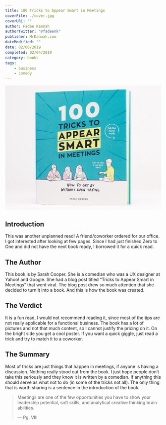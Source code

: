 ```yaml
---
title: 100 Tricks to Appear Smart in Meetings
coverFile: ./cover.jpg
coverURL: ""
author: Fadee Kannah
authorTwitter: "@fadeenk"
publisher: MrKannah.com
dateModified: ""
date: 02/06/2019
completed: 02/04/2019
category: books
tags:
    - business
    - comedy
---
```

![Cover](./cover.jpg)
## Introduction

This was another unplanned read! A friend/coworker ordered for our office. I got interested after looking at few pages. Since I had just finished Zero to One and did not have the next book ready, I borrowed it for a quick read.

## The Author

This book is by Sarah Cooper. She is a comedian who was a UX designer at Yahoo! and Google. She had a blog post titled “Tricks to Appear Smart in Meetings” that went viral. The blog post drew so much attention that she decided to turn it into a book. And this is how the book was created.

## The Verdict

It is a fun read, I would not recommend reading it, since most of the tips are not really applicable for a functional business. The book has a lot of pictures and not that much content, so I cannot justify the pricing on it. On the bright side you get a cool poster. If you want a quick giggle, just read a trick and try to match it to a coworker.

## The Summary

Most of tricks are just things that happen in meetings, if anyone is having a discussion. Nothing really stood out from the book. I just hope people don’t take this seriously and they know it is written by a comedian. If anything this should serve as what not to do (in some of the tricks not all). The only thing that is worth sharing is a sentence in the introduction of the book.

> Meetings are one of the few opportunities you have to show your leadership potential, soft skills, and analytical creative thinking brain abilities.
>
> — Pg. VIII
